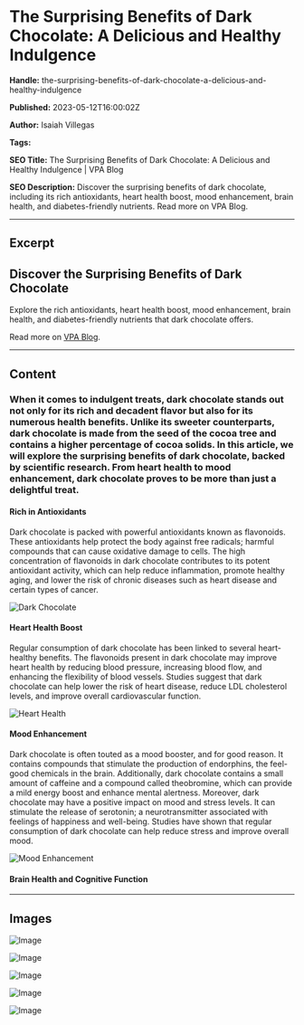 # The Surprising Benefits of Dark Chocolate: A Delicious and Healthy Indulgence

**Handle:** the-surprising-benefits-of-dark-chocolate-a-delicious-and-healthy-indulgence

**Published:** 2023-05-12T16:00:02Z

**Author:** Isaiah Villegas

**Tags:** 

**SEO Title:** The Surprising Benefits of Dark Chocolate: A Delicious and Healthy Indulgence | VPA Blog

**SEO Description:** Discover the surprising benefits of dark chocolate, including its rich antioxidants, heart health boost, mood enhancement, brain health, and diabetes-friendly nutrients. Read more on VPA Blog.

---

## Excerpt

## Discover the Surprising Benefits of Dark Chocolate

Explore the rich antioxidants, heart health boost, mood enhancement, brain health, and diabetes-friendly nutrients that dark chocolate offers. 

Read more on [VPA Blog](link).

---

## Content

### When it comes to indulgent treats, dark chocolate stands out not only for its rich and decadent flavor but also for its numerous health benefits. Unlike its sweeter counterparts, dark chocolate is made from the seed of the cocoa tree and contains a higher percentage of cocoa solids. In this article, we will explore the surprising benefits of dark chocolate, backed by scientific research. From heart health to mood enhancement, dark chocolate proves to be more than just a delightful treat.

#### Rich in Antioxidants
Dark chocolate is packed with powerful antioxidants known as flavonoids. These antioxidants help protect the body against free radicals; harmful compounds that can cause oxidative damage to cells. The high concentration of flavonoids in dark chocolate contributes to its potent antioxidant activity, which can help reduce inflammation, promote healthy aging, and lower the risk of chronic diseases such as heart disease and certain types of cancer.

![Dark Chocolate](https://i.shgcdn.com/7222af29-a707-4eea-b55a-564982769ceb/-/format/auto/-/preview/3000x3000/-/quality/lighter/)

#### Heart Health Boost
Regular consumption of dark chocolate has been linked to several heart-healthy benefits. The flavonoids present in dark chocolate may improve heart health by reducing blood pressure, increasing blood flow, and enhancing the flexibility of blood vessels. Studies suggest that dark chocolate can help lower the risk of heart disease, reduce LDL cholesterol levels, and improve overall cardiovascular function.

![Heart Health](https://i.shgcdn.com/59877975-5fa6-47ea-aee3-4858d76fb2eb/-/format/auto/-/preview/3000x3000/-/quality/lighter/)

#### Mood Enhancement
Dark chocolate is often touted as a mood booster, and for good reason. It contains compounds that stimulate the production of endorphins, the feel-good chemicals in the brain. Additionally, dark chocolate contains a small amount of caffeine and a compound called theobromine, which can provide a mild energy boost and enhance mental alertness. Moreover, dark chocolate may have a positive impact on mood and stress levels. It can stimulate the release of serotonin; a neurotransmitter associated with feelings of happiness and well-being. Studies have shown that regular consumption of dark chocolate can help reduce stress and improve overall mood.

![Mood Enhancement](https://i.shgcdn.com/dc686960-c760-464a-a9c9-ddbece35328a/-/format/auto/-/preview/3000x3000/-/quality/lighter/)

#### Brain Health and Cognitive Function

---

## Images

![Image](undefined)

![Image](undefined)

![Image](undefined)

![Image](undefined)

![Image](undefined)

